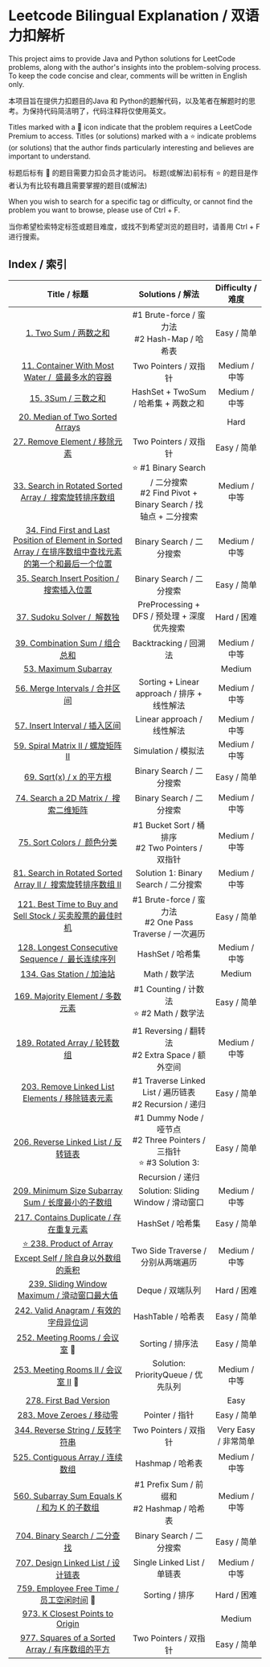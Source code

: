# Leetcode Bilingual Explanation / 双语力扣解析

This project aims to provide Java and Python solutions for LeetCode problems, along with the author's insights into the problem-solving process. To keep the code concise and clear, comments will be written in English only.

本项目旨在提供力扣题目的Java 和 Python的题解代码，以及笔者在解题时的思考。为保持代码简洁明了，代码注释将仅使用英文。

Titles marked with a 🔐 icon indicate that the problem requires a LeetCode Premium to access. Titles (or solutions) marked with a ⭐️ indicate problems (or solutions) that the author finds particularly interesting and believes are important to understand.

标题后标有 🔐 的题目需要力扣会员才能访问。 标题(或解法)前标有 ⭐️ 的题目是作者认为有比较有趣且需要掌握的题目(或解法)

When you wish to search for a specific tag or difficulty, or cannot find the problem you want to browse, please use of Ctrl + F.

当你希望检索特定标签或题目难度，或找不到希望浏览的题目时，请善用 Ctrl + F 进行搜索。

## Index / 索引

|                                                                                    Title / 标题                                                                                    |                                          Solutions / 解法                                          |  Difficulty / 难度  |
| :---------------------------------------------------------------------------------------------------------------------------------------------------------------------------------: | :-------------------------------------------------------------------------------------------------: | :------------------: |
|                                                                   [1. Two Sum / 两数之和](/Solution/0001_Two_Sum.md)                                                                   |                         #1 Brute-force / 蛮力法<br />#2 Hash-Map / 哈希表                         |     Easy / 简单     |
|                                            [11. Container With Most Water /  盛最多水的容器](/Solution/0011_Container_With_Most_Water.md)                                            |                                        Two Pointers / 双指针                                        |    Medium / 中等    |
|                                                                     [15. 3Sum / 三数之和](/Solution/0015_3Sum.md)                                                                     |                                HashSet + TwoSum / 哈希集 + 两数之和                                |    Medium / 中等    |
|                                                                          [20. Median of Two Sorted Arrays]()                                                                          |                                                                                                    |         Hard         |
|                                                           [27. Remove Element / 移除元素](/Solution/0027_Remove_Element.md)                                                           |                                        Two Pointers / 双指针                                        |     Easy / 简单     |
|                                      [33. Search in Rotated Sorted Array /  搜索旋转排序数组](/Solution/0033_Search_in_Rotated_Sorted_Array.md)                                      |      ⭐️ #1 Binary Search / 二分搜索<br />#2 Find Pivot + Binary Search / 找轴点 + 二分搜索      |    Medium / 中等    |
| [34. Find First and Last Position of Element in Sorted Array / 在排序数组中查找元素的第一个和最后一个位置](/Solution/0034_Find_First_and_Last_Position_of_Element_in_Sorted_Array.md) |                                      Binary Search / 二分搜索                                      |    Medium / 中等    |
|                                                  [35. Search Insert Position /搜索插入位置](/Solution/0035_Search_Insert_Position.md)                                                  |                                      Binary Search / 二分搜索                                      |     Easy / 简单     |
|                                                            [37. Sudoku Solver /  解数独](/Solution/0037_Sudoku_Solver.md)                                                            |                             PreProcessing + DFS / 预处理 + 深度优先搜索                             |     Hard / 困难     |
|                                                          [39. Combination Sum / 组合总和](/Solution/0039_Combination_Sum.md)                                                          |                                        Backtracking / 回溯法                                        |    Medium / 中等    |
|                                                               [53. Maximum Subarray](Solution/0053_Maximum_Subarray.md)                                                               |                                                                                                    |        Medium        |
|                                                          [56. Merge Intervals / 合并区间](/Solution/0056_Merge_Intervals.md)                                                          |                             Sorting + Linear approach / 排序 + 线性解法                             |    Medium / 中等    |
|                                                          [57. Insert Interval / 插入区间](/Solution/0057_Insert_Interval.md)                                                          |                                     Linear approach / 线性解法                                     |    Medium / 中等    |
|                                                        [59. Spiral Matrix II / 螺旋矩阵 II](/Solution/0059_Spiral_Matrix_II.md)                                                        |                                         Simulation / 模拟法                                         |    Medium / 中等    |
|                                                                 [69. Sqrt(x) / x 的平方根](/Solution/0069_Sqrt(x).md)                                                                 |                                      Binary Search / 二分搜索                                      |     Easy / 简单     |
|                                                    [74. Search a 2D Matrix /  搜索二维矩阵](/Solution/0074_Search_a_2D_Matrix.md)                                                    |                                      Binary Search / 二分搜索                                      |    Medium / 中等    |
|                                                             [75. Sort Colors /  颜色分类](/Solution/0075_Sort_Colors.md)                                                             |                       #1 Bucket Sort / 桶排序<br />#2 Two Pointers / 双指针                       |    Medium / 中等    |
|                                 [81. Search in Rotated Sorted Array II /  搜索旋转排序数组 II](/Solution/0081_Search_in_Rotated_Sorted_Array_II.md)                                 |                                Solution 1: Binary Search / 二分搜索                                |    Medium / 中等    |
|                                     [121. Best Time to Buy and Sell Stock / 买卖股票的最佳时机](/Solution/0121_Best_Time_to_Buy_and_Sell_Stock.md)                                     |                   #1 Brute-force / 蛮力法<br />#2 One Pass Traverse / 一次遍历                   |     Easy / 简单     |
|                                         [128. Longest Consecutive Sequence /  最长连续序列](/Solution/0128_Longest_Consecutive_Sequence.md)                                         |                                          HashSet / 哈希集                                          |    Medium / 中等    |
|                                                              [134. Gas Station / 加油站](/Solution/0134_Gas_Station.md)                                                              |                                            Math / 数学法                                            |        Medium        |
|                                                         [169. Majority Element / 多数元素](/Solution/0169_Majority_Element.md)                                                         |                         #1 Counting / 计数法<br />⭐️ #2 Math / 数学法                         |     Easy / 简单     |
|                                                            [189. Rotated Array / 轮转数组](/Solution/0189_Rotated_Array.md)                                                            |                        #1 Reversing / 翻转法<br />#2 Extra Space / 额外空间                        |    Medium / 中等    |
|                                           [203. Remove Linked List Elements / 移除链表元素](/Solution/0203_Remove_Linked_List_Elements.md)                                           |                    #1 Traverse Linked List / 遍历链表<br />#2 Recursion / 递归                    |     Easy / 简单     |
|                                                     [206. Reverse Linked List / 反转链表](/Solution/0206_Reverse_Linked_List.md)                                                     | #1 Dummy Node / 哑节点<br />#2 Three Pointers / 三指针<br />⭐️ #3 Solution 3: Recursion / 递归 |     Easy / 简单     |
|                                           [209. Minimum Size Subarray Sum / 长度最小的子数组](/Solution/0209_Minimum_Size_Subarray_Sum.md)                                           |                                 Solution: Sliding Window / 滑动窗口                                 |    Medium / 中等    |
|                                                     [217. Contains Duplicate / 存在重复元素](/Solution/0217_Contains_Duplicate.md)                                                     |                                          HashSet / 哈希集                                          |     Easy / 简单     |
|                                    [⭐️ 238. Product of Array Except Self / 除自身以外数组的乘积](/Solution/0238_Product_of_Array_Except_Self.md)                                    |                                 Two Side Traverse / 分别从两端遍历                                 |    Medium / 中等    |
|                                               [239. Sliding Window Maximum / 滑动窗口最大值](/Solution/0239_Sliding_Window_Maximum.md)                                               |                                          Deque / 双端队列                                          |     Hard / 困难     |
|                                                       [242. Valid Anagram / 有效的字母异位词](/Solution/0242_Valid_Anagram.md)                                                       |                                         HashTable / 哈希表                                         |     Easy / 简单     |
|                                                          [252. Meeting Rooms / 会议室](/Solution/0252_Meeting_Rooms.md) 🔐                                                          |                                          Sorting / 排序法                                          |     Easy / 简单     |
|                                                      [253. Meeting Rooms II / 会议室 II](/Solution/0253_Meeting_Rooms_II.md) 🔐                                                      |                                 Solution: PriorityQueue / 优先队列                                 |    Medium / 中等    |
|                                                             [278. First Bad Version](/Solution/0278_First_Bad_Version.md)                                                             |                                                                                                    |         Easy         |
|                                                               [283. Move Zeroes / 移动零](/Solution/0283_Move_Zeroes.md)                                                               |                                           Pointer / 指针                                           |     Easy / 简单     |
|                                                          [344. Reverse String / 反转字符串](/Solution/0344_Reverse_String.md)                                                          |                                        Two Pointers / 双指针                                        | Very Easy / 非常简单 |
|                                                        [525. Contiguous Array / 连续数组](/Solution/0525_Contiguous_Array.md)                                                        |                                          Hashmap / 哈希表                                          |    Medium / 中等    |
|                                                [560. Subarray Sum Equals K / 和为 K 的子数组](/Solution/0560_Subarray_Sum_Equals_K.md)                                                |                          #1 Prefix Sum / 前缀和<br />#2 Hashmap / 哈希表                          |    Medium / 中等    |
|                                                            [704. Binary Search / 二分查找](/Solution/0704_Binry_Search.md)                                                            |                                      Binary Search / 二分搜索                                      |     Easy / 简单     |
|                                                                         [707. Design Linked List / 设计链表](/Solution/0707_Design_Linked_List.md)                                                                         |                                     Single Linked List / 单链表                                     |    Medium / 中等    |
|                                                  [759. Employee Free Time / 员工空闲时间](/Solution/0759_Employee_Free_Time.md) 🔐                                                  |                                           Sorting / 排序                                           |     Hard / 困难     |
|                                                     [973. K Closest Points to Origin](/Solution/0973_K_Close_Points_To_Origin.md)                                                     |                                                                                                    |        Medium        |
|                                            [977. Squares of a Sorted Array / 有序数组的平方](/Solution/0977_Squares_of_a_Sorted_Array.md)                                            |                                        Two Pointers / 双指针                                        |     Easy / 简单     |
